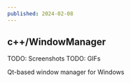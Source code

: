 ```yaml
---
published: 2024-02-08
---
```


## c++/WindowManager

TODO: Screenshots
TODO: GIFs

Qt-based window manager for Windows
